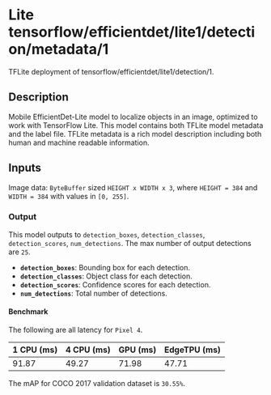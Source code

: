 # Lite tensorflow/efficientdet/lite1/detection/metadata/1

TFLite deployment of tensorflow/efficientdet/lite1/detection/1.

<!-- asset-path: internal -->
<!-- parent-model: tensorflow/efficientdet/lite1/detection/1 -->

## Description

Mobile EfficientDet-Lite model to localize objects in an image, optimized to
work with TensorFlow Lite. This model contains both TFLite model metadata and
the label file. TFLite metadata is a rich model description including both human
and machine readable information.

## Inputs

Image data: `ByteBuffer` sized `HEIGHT x WIDTH x 3`, where `HEIGHT = 384` and
`WIDTH = 384` with values in `[0, 255]`.

### Output

This model outputs to `detection_boxes`, `detection_classes`,
`detection_scores`, `num_detections`. The max number of output detections are
`25`.

*   **`detection_boxes`**: Bounding box for each detection.
*   **`detection_classes`**: Object class for each detection.
*   **`detection_scores`**: Confidence scores for each detection.
*   **`num_detections`**: Total number of detections.

#### Benchmark

The following are all latency for `Pixel 4`.

1 CPU (ms) | 4 CPU (ms) | GPU (ms) | EdgeTPU (ms)
---------- | ---------- | -------- | ------------
91.87      | 49.27      | 71.98    | 47.71

The mAP for COCO 2017 validation dataset is `30.55%`.
